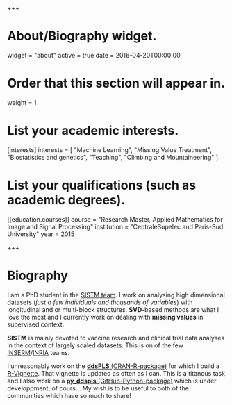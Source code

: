 +++
# About/Biography widget.
widget = "about"
active = true
date = 2016-04-20T00:00:00

# Order that this section will appear in.
weight = 1

# List your academic interests.
[interests]
  interests = [
    "Machine Learning",
    "Missing Value Treatment",
    "Biostatistics and genetics",
    "Teaching",
    "Climbing and Mountaineering"
  ]

# List your qualifications (such as academic degrees).
[[education.courses]]
  course = "Research Master, Applied Mathematics for Image and Signal Processing"
  institution = "CentraleSupelec and Paris-Sud University"
  year = 2015
 
+++

# Biography
I am a PhD student in the [SISTM team](https://www.bordeaux-population-health.center/en/teams/statistics-in-systems-biology-and-translationnal-medicine-sistm/). I work on analysing high dimensional datasets (*just a few individuals and thousands of variables*) with longitudinal and or multi-block structures. **SVD**-based methods are what I love the most and I currently work on dealing with **missing values** in supervised context.

**SISTM** is mainly devoted to vaccine research and clinical trial data analyses in the context of largely scaled datasets. This is on of the few [INSERM](https://www.inserm.fr/en)/[INRIA](https://www.inria.fr/en/centre/bordeaux) teams.

I unreasonably work on the [**ddsPLS** (CRAN-R-package)](https://cran.r-project.org/package=ddsPLS) for which I build a [**R**-Vignette](/html/ddsPLS.html). That vignette is updated as often as I can. This is a titanous task and I also work on a [**py_ddspls** (GitHub-Python-package)](https://github.com/hlorenzo/py_ddsPLS) which is under developpment, of cours... My wish is to be useful to both of the communities which have so much to share!
